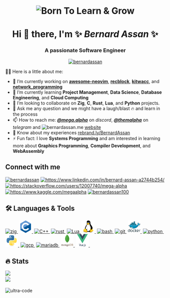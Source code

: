<h1 align="center">
<picture >
 <source srcset="born-to-learn.avif">
 <source srcset="born-to-learn.webp">
  <!--original image src="https://github-production-user-asset-6210df.s3.amazonaws.com/22438427/259785274-8ff0705a-65dd-4197-81b5-b8ffd2befe0c.png"-->
 <img src="https://github-production-user-asset-6210df.s3.amazonaws.com/22438427/285618866-f2764aeb-797a-488d-bc9d-13c8b9357650.png"
 alt="Born To Learn & Grow" height="350" width="80%">
</picture>
</h1>

<h1 align="center"> Hi 👋 there, I'm ✨ <i>Bernard Assan</i> ✨</h1>
<h3 align="center">A passionate Software Engineer</h3>

<p align="center"> <a href="https://twitter.com/bernardassan" target="blank"><img src="https://img.shields.io/twitter/follow/bernardassan?logo=twitter&style=for-the-badge" alt="bernardassan" /></a> </p>

👨‍💻 Here is a little about me:

- 🔭 I’m currently working on [**awesome-neovim**](https://github.com/Ultra-Code/awesome-neovim), [**recblock**](https://github.com/Ultra-Code/recblock), [**kitwacc**](https://github.com/Ultra-Code/kitwacc), and [**network_programming**](https://github.com/Ultra-Code/network_programming)
- 🌱 I’m currently learning **Project Management**, **Data Science**, **Database Engineering**, and **Cloud Computing**
- 👯 I’m looking to collaborate on **Zig**, **C**, **Rust**, **Lua**, and **Python** projects. 
- 💬 Ask me any question and we might have a laugh/blast 🔥 and learn in the process
- 📫 How to reach me: [**_@mega.alpha_**](https://discord.com/users/760132467931217921) on _discord_, [**_@themalpha_**](https://t.me/themalpha) on _telegram_ and <img src="web icon.avif" alt="bernardassan.me" height="35"/> [website](https://rebrand.ly/BernardAssan)
- 📄 Know about my experiences [rebrand.ly/BernardAssan](https://rebrand.ly/BernardAssan)
- ⚡ Fun fact: I love **Systems Programming** and am interested in learning more about **Graphics Programming**, **Compiler Development**, and **WebAssembly**
<!--- 🤔 I’m looking for help with learning and getting my hands dirty with some interesting **Rust** projects-->
<!-- original web icon image https://github-production-user-asset-6210df.s3.amazonaws.com/22438427/259840447-83e40bf1-07f0-4d59-b60e-ba0d085be735.png-->
## Connect with me

<p align="left">
<a href="https://twitter.com/bernardassan" target="blank"><img align="center" src="https://raw.githubusercontent.com/rahuldkjain/github-profile-readme-generator/master/src/images/icons/Social/twitter.svg" alt="bernardassan" height="30" width="40" /></a>
<a href="https://linkedin.com/in/bernard-assan-a2744b254/" target="blank"><img align="center" src="https://raw.githubusercontent.com/rahuldkjain/github-profile-readme-generator/master/src/images/icons/Social/linked-in-alt.svg" alt="https://www.linkedin.com/in/bernard-assan-a2744b254/" height="30" width="40" /></a>
<a href="https://stackoverflow.com/users/12007740/mega-alpha" target="blank"><img align="center" src="https://raw.githubusercontent.com/rahuldkjain/github-profile-readme-generator/master/src/images/icons/Social/stack-overflow.svg" alt="https://stackoverflow.com/users/12007740/mega-alpha" height="30" width="40" /></a>
<a href="https://kaggle.com/megaalpha" target="blank"><img align="center" src="https://raw.githubusercontent.com/rahuldkjain/github-profile-readme-generator/master/src/images/icons/Social/kaggle.svg" alt="https://www.kaggle.com/megaalpha" height="30" width="40" /></a>
<a href="https://www.hackerrank.com/bernardassan100" target="blank"><img align="center" src="https://raw.githubusercontent.com/rahuldkjain/github-profile-readme-generator/master/src/images/icons/Social/hackerrank.svg" alt="bernardassan100" height="30" width="40" /></a>
</p>

## 🛠️ Languages & Tools

<p align="left">
<a href="https://ziglang.com/" target="_blank" rel="noreferrer"><img src="https://github-production-user-asset-6210df.s3.amazonaws.com/22438427/259833635-2b7a3b75-32aa-4da4-a317-7c526c53a830.jpg" alt="zig" width="40" height="40"/>&nbsp;</a>
<a href="https://www.cprogramming.com/" target="_blank" rel="noreferrer"> <img src="https://raw.githubusercontent.com/devicons/devicon/master/icons/c/c-original.svg" alt="C" width="40" height="40"/>&nbsp</a>
<a href="https://isocpp.org/" target="_blank" rel="noreferrer"> <img src="https://user-images.githubusercontent.com/22438427/260244837-7d7b321f-7e90-4882-81f8-32f27a7d15b3.png" alt="C++" width="40" height="40"/>&nbsp</a>
<a href="https://www.rust-lang.org" target="_blank" rel="noreferrer"> <img src="https://cdn.jsdelivr.net/gh/devicons/devicon@latest/icons/rust/rust-original.svg" alt="rust" width="40" height="40"/>&nbsp;</a>
<a href="https://www.lua.org/" target="_blank"><img src="https://github-production-user-asset-6210df.s3.amazonaws.com/22438427/259832738-634c9d8b-3d2f-4451-b1d0-ac3baf3570f0.png" alt="Lua" width="40" height="40"/>&nbsp;</a>
<a href="https://www.linux.org/" target="_blank" rel="noreferrer"> <img src="https://raw.githubusercontent.com/devicons/devicon/master/icons/linux/linux-original.svg" alt="linux" width="40" height="40"/>&nbsp;</a>
<a href="https://www.gnu.org/software/bash/" target="_blank" rel="noreferrer"> <img src="https://www.vectorlogo.zone/logos/gnu_bash/gnu_bash-icon.svg" alt="bash" width="40" height="40"/>&nbsp;</a>
<a href="https://git-scm.com/" target="_blank" rel="noreferrer"> <img src="https://www.vectorlogo.zone/logos/git-scm/git-scm-icon.svg" alt="git" width="40" height="40"/>&nbsp;</a>
<a href="https://www.docker.com/" target="_blank" rel="noreferrer"> <img src="https://raw.githubusercontent.com/devicons/devicon/master/icons/docker/docker-original-wordmark.svg" alt="docker" width="40" height="40"/>&nbsp;</a>
<a href="https://developer.mozilla.org/en-US/docs/Web/javascript" target="_blank" rel="noreferrer"> <img src="https://cdn.jsdelivr.net/gh/devicons/devicon@latest/icons/javascript/javascript-original.svg" alt="python" width="40" height="40"/>&nbsp</a>
<a href="https://www.python.org" target="_blank" rel="noreferrer"> <img src="https://raw.githubusercontent.com/devicons/devicon/master/icons/python/python-original.svg" alt="python" width="40" height="40"/>&nbsp</a>
<a href="https://cloud.google.com" target="_blank" rel="noreferrer"> <img src="https://www.vectorlogo.zone/logos/google_cloud/google_cloud-icon.svg" alt="gcp" width="40" height="40"/>&nbsp;</a>
<a href="https://mariadb.org/" target="_blank" rel="noreferrer"> <img src="https://www.vectorlogo.zone/logos/mariadb/mariadb-icon.svg" alt="mariadb" width="40" height="40"/>&nbsp;</a>
<a href="https://www.mongodb.com/" target="_blank" rel="noreferrer"> <img src="https://raw.githubusercontent.com/devicons/devicon/master/icons/mongodb/mongodb-original-wordmark.svg" alt="mongodb" width="40" height="40"/>&nbsp;</a>
<a href="https://vuejs.org/" target="_blank" rel="noreferrer"> <img src="https://raw.githubusercontent.com/devicons/devicon/master/icons/vuejs/vuejs-original-wordmark.svg" alt="vuejs" width="40" height="40"/>&nbsp;</a>
 
<!--
<a href="https://golang.org" target="_blank" rel="noreferrer"> <img src="https://raw.githubusercontent.com/devicons/devicon/master/icons/go/go-original.svg" alt="go" width="40" height="40"/>&nbsp;</a> 
<a href="https://azure.microsoft.com/en-in/" target="_blank" rel="noreferrer"> <img src="https://www.vectorlogo.zone/logos/microsoft_azure/microsoft_azure-icon.svg" alt="azure" width="40" height="40"/>&nbsp;</a>
<a href="https://www.gtk.org/" target="_blank" rel="noreferrer"> <img src="https://upload.wikimedia.org/wikipedia/commons/7/71/GTK_logo.svg" alt="gtk" width="40" height="40"/>&nbsp;</a>
<a href="https://www.sqlite.org/" target="_blank" rel="noreferrer"> <img src="https://www.vectorlogo.zone/logos/sqlite/sqlite-icon.svg" alt="sqlite" width="40" height="40"/>&nbsp;</a>
<a href="https://www.wxwidgets.org/" target="_blank" rel="noreferrer"> <img src="https://upload.wikimedia.org/wikipedia/commons/b/bb/WxWidgets.svg" alt="wx_widgets" width="40" height="40"/>&nbsp;</a>
<a href="https://www.mysql.com/" target="_blank" rel="noreferrer"> <img src="https://raw.githubusercontent.com/devicons/devicon/master/icons/mysql/mysql-original-wordmark.svg" alt="mysql" width="40" height="40"/>&nbsp</a> 
 <a href="https://nuxt.com/" target="_blank" rel="noreferrer"> <img src="https://www.vectorlogo.zone/logos/nuxtjs/nuxtjs-icon.svg" alt="nuxtjs" width="40" height="40"/>&nbsp;</a>
-->
</p>

## 🔥 Stats

<div>
<picture>
  <source
   media="(prefers-color-scheme: dark)"
   srcset="https://github-readme-stats.vercel.app/api/top-langs?username=Ultra-Code&size_weight=0.5&count_weight=0.5&exclude_repo=datascience_exploration&hide=vue&langs_count=9&layout=compact&theme=dark"
  />
  <source
    media="(prefers-color-scheme: light), (prefers-color-scheme: no-preference)"
    srcset="https://github-readme-stats.vercel.app/api/top-langs?username=Ultra-Code&size_weight=0.5&count_weight=0.5&exclude_repo=datascience_exploration&hide=vue&langs_count=9&layout=compact"
  />
 <img src="https://github-readme-stats.vercel.app/api/top-langs?username=Ultra-Code&size_weight=0.5&count_weight=0.5&exclude_repo=datascience_exploration&hide=vue&langs_count=9&layout=compact" />
</picture>
</div>

<!--
     
## 🚀 Languages and Tools:
[![My Skills](https://skillicons.dev/icons?i=js,html,css,wasm,go,zig,typescript,react,python,docker,linux,blender,unity,gitlab,postgres)](https://skillicons.dev)
<p align="left">
        

## 📊 My Github Stats 🏆


<p align="center">
    <a href="https://github.com/Diogenesoftoronto/github-readme-streak-stats">
        <img title="🔥 Get streak stats for your profile at git.io/streak-stats" alt="Dio's streak" src="https://github-readme-streak-stats.herokuapp.com/?user=Diogenesoftoronto&theme=black-ice&hide_border=true&stroke=0000&background=060A0CD0" width = "90%" />
    </a>
</p>



<div style="display: flex; justify-content: center;" align="center"> 

  [![GitHub Trends SVG](https://api.githubtrends.io/user/svg/Diogenesoftoronto/langs?time_range=one_year&include_private=True&loc_metric=changed&theme=dark)](https://githubtrends.io)

  <p>
  Keep in mind these are public statistics and do not demonstrate my full capabilities.
  </p>
</div>
 -->
 
<div>
<picture>
  <source
    media="(prefers-color-scheme: dark)"
    srcset="https://github-readme-stats.vercel.app/api?username=Ultra-Code&show_icons=true&theme=dark"
  />
  <source
    media="(prefers-color-scheme: light), (prefers-color-scheme: no-preference)"
    srcset="https://github-readme-stats.vercel.app/api?username=Ultra-Code&show_icons=true"
  />
  <img src="https://github-readme-stats.vercel.app/api?username=Ultra-Code&show_icons=true" />
</picture>
</div>

<p><img align="center" src="https://github-readme-streak-stats.herokuapp.com/?user=ultra-code&" alt="ultra-code" /></p>
